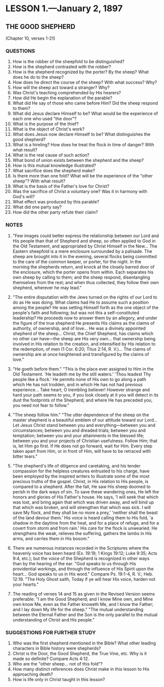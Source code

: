 # LESSON 1.—January 2, 1897

## THE GOOD SHEPHERD

(Chapter 10, verses 1-21)

### QUESTIONS

1. How is the robber of the sheepfold to be distinguished?
2. How is the shepherd contrasted with the robber?
3. How is the shepherd recognized by the porter? By the sheep? What does he do to the sheep?
4. How does he direct the course of the sheep? With what success? Why?
5. How will the sheep act toward a stranger? Why?
6. Was Christ's teaching comprehended by His hearers?
7. How did He begin the explanation of the parable?
8. What did He say of those who came before Him? Did the sheep respond to them?
9. What did Jesus declare Himself to be? What would be the experience of each one who used "the door"?
10. What is the purpose of the thief?
11. What is the object of Christ's work?
12. What does Jesus now declare Himself to be? What distinguishes the good shepherd?
13. What is a hireling? How does he treat the flock in time of danger? With what result?
14. What is the real cause of such action?
15. What bond of union exists between the shepherd and the sheep?
16. How is this mutual knowledge illustrated?
17. What sacrifice does the shepherd make?
18. Is there more than one fold? What will be the experience of the "other sheep"? With what result?
19. What is the basis of the Father's love for Christ?
20. Was the sacrifice of Christ a voluntary one? Was it in harmony with God's will?
21. What effect was produced by this parable?
22. What did one party say?
23. How did the other party refute their claim?

### NOTES

1. "Few images could better express the relationship between our Lord and His people than that of Shepherd and sheep, so often applied to God in the Old Testament, and appropriated by Christ Himself in the New... The Eastern sheepfold is a mere enclosure surrounded by a palisade. The sheep are brought into it in the evening, several flocks being committed to the care of the common keeper, or porter, for the night. In the morning the shepherds return, and knock at the closely barred door of the enclosure, which the porter opens from within. Each separates his own sheep by calling to them; and the sheep respond, disentangling themselves from the rest; and when thus collected, they follow their own shepherd, wherever he may lead."

2. "The entire disputation with the Jews turned on the rights of our Lord to do as He was doing. What claims had He to assume such a position among the people? He was setting Himself forth as the one object of the people's faith and following; but was not this a self-constituted leadership? He proceeds now to answer them by an allegory, and under the figure of the true shepherd He presents His claims as the claims of authority, of ownership, and of love... He was a divinely appointed shepherd of the sheep... Christ, the Chief Shepherd, has claims which no other can have—the sheep are His very own... that ownership being involved in His relation to the creation, and intensified by His relation to the redemption, of men (1 Cor. 6:20; Titus 2:14, R. V.)... The claims of ownership are at once heightened and transfigured by the claims of love."

3. "He goeth before them." "This is the place ever assigned to Him in the Old Testament. 'He leadeth me by the still waters.' 'Thou leadest Thy people like a flock.' He permits none of His own to go along a path which He has not trodden, and in which He has not had previous experience... Take heart, O trembling believer! However strange and hard your path seems to you, if you look closely at it you will detect in its dust the footprints of the Shepherd; and where He has preceded you, you need not fear to follow."

4. "The sheep follow him." "The utter dependence of the sheep on the master shepherd is a beautiful emblem of our attitude toward our Lord... Let Jesus Christ stand between you and everything—between you and circumstances; between you and dreaded trials; between you and temptation; between you and your attainments in the blessed life; between you and your projects of Christian usefulness. Follow Him; that is, let Him go first. If He does not go forward, wait for Him. Every step taken apart from Him, or in front of Him, will have to be retraced with bitter tears."

5. "The shepherd's life of diligence and caretaking, and his tender compassion for the helpless creatures entrusted to his charge, have been employed by the inspired writers to illustrate some of the most precious truths of the gospel. Christ, in His relation to His people, is compared to a shepherd. After the fall, He saw His sheep doomed to perish in the dark ways of sin. To save these wandering ones, He left the honors and glories of His Father's house. He says, 'I will seek that which was lost, and bring again that which was driven away, and will bind up that which was broken, and will strengthen that which was sick. I will save My flock, and they shall be no more a prey,' 'neither shall the beast of the land devour them.' His voice is heard calling them to His fold, 'a shadow in the daytime from the heat, and for a place of refuge, and for a covert from storm and from rain.' His care for the flock is unwearied. He strengthens the weak, relieves the suffering, gathers the lambs in His arms, and carries them in His bosom."

6. There are numerous instances recorded in the Scriptures where the heavenly voice has been heard (Ex. 19:19; 1 Kings 19:12; Luke 9:35; Acts 9:4, etc.); but the voice of the Shepherd is recognized in other ways than by the hearing of the ear. "God speaks to us through His providential workings, and through the influence of His Spirit upon the heart... God speaks to us in His word." Compare Ps. 19:1-4, R. V.; Heb. 12:19. "The Holy Ghost saith, Today if ye will hear His voice, harden not your hearts."

7. The reading of verses 14 and 15 as given in the Revised Version seems preferable: "I am the Good Shepherd; and I know Mine own, and Mine own know Me, even as the Father knoweth Me, and I know the Father; and I lay down My life for the sheep." "The mutual understanding between the Eternal Father and the Son is the only parallel to the mutual understanding of Christ and His people."

### SUGGESTIONS FOR FURTHER STUDY

1. Who was the first shepherd mentioned in the Bible? What other leading characters in Bible history were shepherds?
2. Christ is the Door, the Good Shepherd, the True Vine, etc. Why is it made so definite? Compare Acts 4:12.
3. Who are the "other sheep... not of this fold"?
4. How many distinct references does Christ make in this lesson to His approaching death?
5. How is life only in Christ taught in this lesson?
